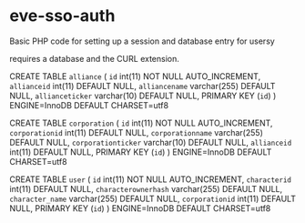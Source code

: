 eve-sso-auth
============

Basic PHP code for setting up a session and database entry for usersy

requires a database and the CURL extension.

 CREATE TABLE `alliance` (
  `id` int(11) NOT NULL AUTO_INCREMENT,
  `allianceid` int(11) DEFAULT NULL,
  `alliancename` varchar(255) DEFAULT NULL,
  `allianceticker` varchar(10) DEFAULT NULL,
  PRIMARY KEY (`id`)
 ) ENGINE=InnoDB DEFAULT CHARSET=utf8

 CREATE TABLE `corporation` (
  `id` int(11) NOT NULL AUTO_INCREMENT,
  `corporationid` int(11) DEFAULT NULL,
  `corporationname` varchar(255) DEFAULT NULL,
  `corporationticker` varchar(10) DEFAULT NULL,
  `allianceid` int(11) DEFAULT NULL,
  PRIMARY KEY (`id`)
 ) ENGINE=InnoDB DEFAULT CHARSET=utf8
 
 CREATE TABLE `user` (
  `id` int(11) NOT NULL AUTO_INCREMENT,
  `characterid` int(11) DEFAULT NULL,
  `characterownerhash` varchar(255) DEFAULT NULL,
  `character_name` varchar(255) DEFAULT NULL,
  `corporationid` int(11) DEFAULT NULL,
  PRIMARY KEY (`id`)
 ) ENGINE=InnoDB  DEFAULT CHARSET=utf8
